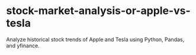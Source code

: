 # stock-market-analysis-or-apple-vs-tesla
Analyze historical stock trends of Apple and Tesla using Python, Pandas, and yfinance.

